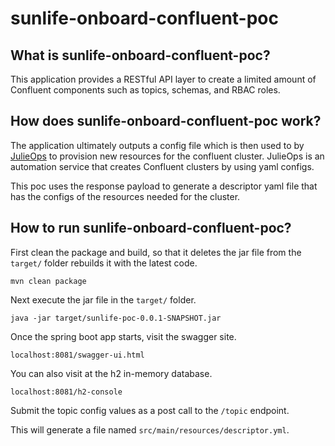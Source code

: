 # sunlife-onboard-confluent-poc


## What is sunlife-onboard-confluent-poc?

This application provides a RESTful API layer to create a limited amount of Confluent components such as topics, schemas, and RBAC roles. 

## How does sunlife-onboard-confluent-poc work? 

The application ultimately outputs a config file which is then used to by [JulieOps](https://github.com/kafka-ops/julie) to provision new resources for the confluent cluster. JulieOps is an automation service that creates Confluent clusters by using yaml configs.

This poc uses the response payload to generate a descriptor yaml file that has the configs of the resources needed for the cluster.

## How to run sunlife-onboard-confluent-poc?

First clean the package and build, so that it deletes the jar file from the `target/` folder rebuilds it with the latest code.

```
mvn clean package
```

Next execute the jar file in the `target/` folder.

```
java -jar target/sunlife-poc-0.0.1-SNAPSHOT.jar
```


Once the spring boot app starts, visit the swagger site.

```localhost:8081/swagger-ui.html```

You can also visit at the h2 in-memory database.

```
localhost:8081/h2-console
```

Submit the topic config values as a post call to the `/topic` endpoint.

This will generate a file named `src/main/resources/descriptor.yml`.

